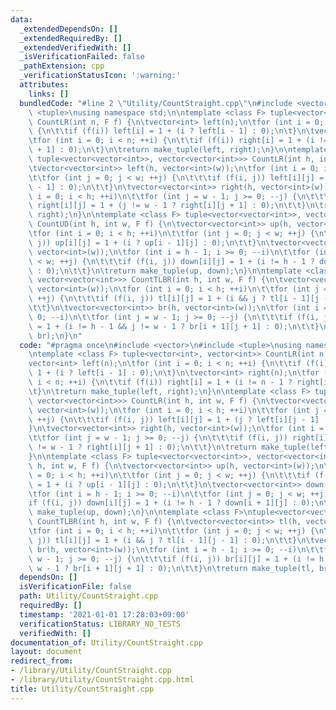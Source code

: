 ```yaml
---
data:
  _extendedDependsOn: []
  _extendedRequiredBy: []
  _extendedVerifiedWith: []
  _isVerificationFailed: false
  _pathExtension: cpp
  _verificationStatusIcon: ':warning:'
  attributes:
    links: []
  bundledCode: "#line 2 \"Utility/CountStraight.cpp\"\n#include <vector>\n#include\
    \ <tuple>\nusing namespace std;\n\ntemplate <class F> tuple<vector<int>, vector<int>>\
    \ CountLR(int n, F f) {\n\tvector<int> left(n);\n\tfor (int i = 0; i < n; ++i)\
    \ {\n\t\tif (f(i)) left[i] = 1 + (i ? left[i - 1] : 0);\n\t}\n\tvector<int> right(n);\n\
    \tfor (int i = 0; i < n; ++i) {\n\t\tif (f(i)) right[i] = 1 + (i != n - 1 ? right[i\
    \ + 1] : 0);\n\t}\n\treturn make_tuple(left, right);\n}\n\ntemplate <class F>\
    \ tuple<vector<vector<int>>, vector<vector<int>>> CountLR(int h, int w, F f) {\n\
    \tvector<vector<int>> left(h, vector<int>(w));\n\tfor (int i = 0; i < h; ++i)\n\
    \t\tfor (int j = 0; j < w; ++j) {\n\t\t\tif (f(i, j)) left[i][j] = 1 + (j ? left[i][j\
    \ - 1] : 0);\n\t\t}\n\tvector<vector<int>> right(h, vector<int>(w));\n\tfor (int\
    \ i = 0; i < h; ++i)\n\t\tfor (int j = w - 1; j >= 0; --j) {\n\t\t\tif (f(i, j))\
    \ right[i][j] = 1 + (j != w - 1 ? right[i][j + 1] : 0);\n\t\t}\n\treturn make_tuple(left,\
    \ right);\n}\n\ntemplate <class F> tuple<vector<vector<int>>, vector<vector<int>>>\
    \ CountUD(int h, int w, F f) {\n\tvector<vector<int>> up(h, vector<int>(w));\n\
    \tfor (int i = 0; i < h; ++i)\n\t\tfor (int j = 0; j < w; ++j) {\n\t\t\tif (f(i,\
    \ j)) up[i][j] = 1 + (i ? up[i - 1][j] : 0);\n\t\t}\n\tvector<vector<int>> down(h,\
    \ vector<int>(w));\n\tfor (int i = h - 1; i >= 0; --i)\n\t\tfor (int j = 0; j\
    \ < w; ++j) {\n\t\t\tif (f(i, j)) down[i][j] = 1 + (i != h - 1 ? down[i + 1][j]\
    \ : 0);\n\t\t}\n\treturn make_tuple(up, down);\n}\n\ntemplate <class F>\ntuple<vector<vector<int>>,\
    \ vector<vector<int>>> CountTLBR(int h, int w, F f) {\n\tvector<vector<int>> tl(h,\
    \ vector<int>(w));\n\tfor (int i = 0; i < h; ++i)\n\t\tfor (int j = 0; j < w;\
    \ ++j) {\n\t\t\tif (f(i, j)) tl[i][j] = 1 + (i && j ? tl[i - 1][j - 1] : 0);\n\
    \t\t}\n\tvector<vector<int>> br(h, vector<int>(w));\n\tfor (int i = h - 1; i >=\
    \ 0; --i)\n\t\tfor (int j = w - 1; j >= 0; --j) {\n\t\t\tif (f(i, j)) br[i][j]\
    \ = 1 + (i != h - 1 && j != w - 1 ? br[i + 1][j + 1] : 0);\n\t\t}\n\treturn make_tuple(tl,\
    \ br);\n}\n"
  code: "#pragma once\n#include <vector>\n#include <tuple>\nusing namespace std;\n\
    \ntemplate <class F> tuple<vector<int>, vector<int>> CountLR(int n, F f) {\n\t\
    vector<int> left(n);\n\tfor (int i = 0; i < n; ++i) {\n\t\tif (f(i)) left[i] =\
    \ 1 + (i ? left[i - 1] : 0);\n\t}\n\tvector<int> right(n);\n\tfor (int i = 0;\
    \ i < n; ++i) {\n\t\tif (f(i)) right[i] = 1 + (i != n - 1 ? right[i + 1] : 0);\n\
    \t}\n\treturn make_tuple(left, right);\n}\n\ntemplate <class F> tuple<vector<vector<int>>,\
    \ vector<vector<int>>> CountLR(int h, int w, F f) {\n\tvector<vector<int>> left(h,\
    \ vector<int>(w));\n\tfor (int i = 0; i < h; ++i)\n\t\tfor (int j = 0; j < w;\
    \ ++j) {\n\t\t\tif (f(i, j)) left[i][j] = 1 + (j ? left[i][j - 1] : 0);\n\t\t\
    }\n\tvector<vector<int>> right(h, vector<int>(w));\n\tfor (int i = 0; i < h; ++i)\n\
    \t\tfor (int j = w - 1; j >= 0; --j) {\n\t\t\tif (f(i, j)) right[i][j] = 1 + (j\
    \ != w - 1 ? right[i][j + 1] : 0);\n\t\t}\n\treturn make_tuple(left, right);\n\
    }\n\ntemplate <class F> tuple<vector<vector<int>>, vector<vector<int>>> CountUD(int\
    \ h, int w, F f) {\n\tvector<vector<int>> up(h, vector<int>(w));\n\tfor (int i\
    \ = 0; i < h; ++i)\n\t\tfor (int j = 0; j < w; ++j) {\n\t\t\tif (f(i, j)) up[i][j]\
    \ = 1 + (i ? up[i - 1][j] : 0);\n\t\t}\n\tvector<vector<int>> down(h, vector<int>(w));\n\
    \tfor (int i = h - 1; i >= 0; --i)\n\t\tfor (int j = 0; j < w; ++j) {\n\t\t\t\
    if (f(i, j)) down[i][j] = 1 + (i != h - 1 ? down[i + 1][j] : 0);\n\t\t}\n\treturn\
    \ make_tuple(up, down);\n}\n\ntemplate <class F>\ntuple<vector<vector<int>>, vector<vector<int>>>\
    \ CountTLBR(int h, int w, F f) {\n\tvector<vector<int>> tl(h, vector<int>(w));\n\
    \tfor (int i = 0; i < h; ++i)\n\t\tfor (int j = 0; j < w; ++j) {\n\t\t\tif (f(i,\
    \ j)) tl[i][j] = 1 + (i && j ? tl[i - 1][j - 1] : 0);\n\t\t}\n\tvector<vector<int>>\
    \ br(h, vector<int>(w));\n\tfor (int i = h - 1; i >= 0; --i)\n\t\tfor (int j =\
    \ w - 1; j >= 0; --j) {\n\t\t\tif (f(i, j)) br[i][j] = 1 + (i != h - 1 && j !=\
    \ w - 1 ? br[i + 1][j + 1] : 0);\n\t\t}\n\treturn make_tuple(tl, br);\n}\n"
  dependsOn: []
  isVerificationFile: false
  path: Utility/CountStraight.cpp
  requiredBy: []
  timestamp: '2021-01-01 17:28:03+09:00'
  verificationStatus: LIBRARY_NO_TESTS
  verifiedWith: []
documentation_of: Utility/CountStraight.cpp
layout: document
redirect_from:
- /library/Utility/CountStraight.cpp
- /library/Utility/CountStraight.cpp.html
title: Utility/CountStraight.cpp
---
```

